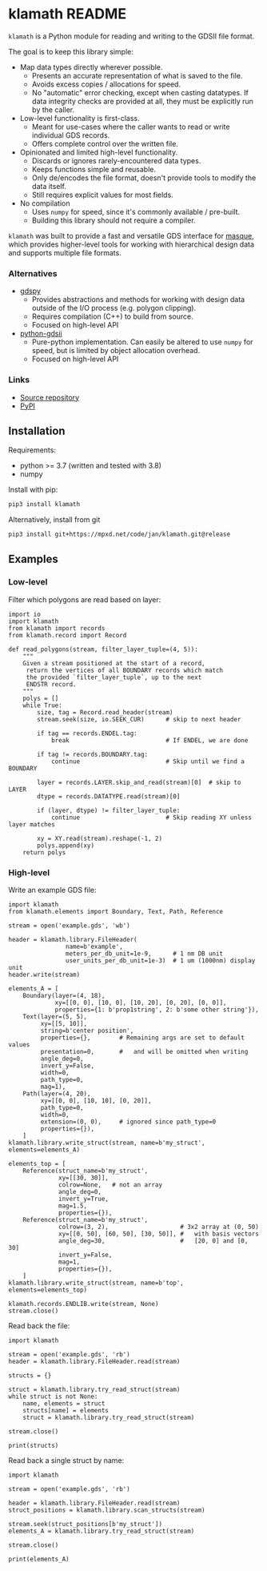 # klamath README

`klamath` is a Python module for reading and writing to the GDSII file format.

The goal is to keep this library simple:
- Map data types directly wherever possible.
    * Presents an accurate representation of what is saved to the file.
    * Avoids excess copies / allocations for speed.
    * No "automatic" error checking, except when casting datatypes.
        If data integrity checks are provided at all, they must be
        explicitly run by the caller.
- Low-level functionality is first-class.
    * Meant for use-cases where the caller wants to read or write
         individual GDS records.
    * Offers complete control over the written file.
- Opinionated and limited high-level functionality.
    * Discards or ignores rarely-encountered data types.
    * Keeps functions simple and reusable.
    * Only de/encodes the file format, doesn't provide tools to modify
        the data itself.
    * Still requires explicit values for most fields.
- No compilation
    * Uses `numpy` for speed, since it's commonly available / pre-built.
    * Building this library should not require a compiler.

`klamath` was built to provide a fast and versatile GDS interface for
 [masque](https://mpxd.net/code/jan/masque), which provides higher-level
 tools for working with hierarchical design data and supports multiple
 file formats.


### Alternatives
- [gdspy](https://github.com/heitzmann/gdspy)
    * Provides abstractions and methods for working with design data
        outside of the I/O process (e.g. polygon clipping).
    * Requires compilation (C++) to build from source.
    * Focused on high-level API
- [python-gdsii](https://pypi.org/project/python-gdsii)
    * Pure-python implementation. Can easily be altered to use `numpy`
        for speed, but is limited by object allocation overhead.
    * Focused on high-level API


### Links
- [Source repository](https://mpxd.net/code/jan/klamath)
- [PyPI](https://pypi.org/project/klamath)


## Installation

Requirements:
* python >= 3.7 (written and tested with 3.8)
* numpy


Install with pip:
```bash
pip3 install klamath
```

Alternatively, install from git
```bash
pip3 install git+https://mpxd.net/code/jan/klamath.git@release
```

## Examples
### Low-level

Filter which polygons are read based on layer:

```python3
import io
import klamath
from klamath import records
from klamath.record import Record

def read_polygons(stream, filter_layer_tuple=(4, 5)):
    """
    Given a stream positioned at the start of a record,
     return the vertices of all BOUNDARY records which match
     the provided `filter_layer_tuple`, up to the next
     ENDSTR record.
    """
    polys = []
    while True:
        size, tag = Record.read_header(stream)
        stream.seek(size, io.SEEK_CUR)      # skip to next header

        if tag == records.ENDEL.tag:
            break                           # If ENDEL, we are done

        if tag != records.BOUNDARY.tag:
            continue                        # Skip until we find a BOUNDARY

        layer = records.LAYER.skip_and_read(stream)[0]  # skip to LAYER
        dtype = records.DATATYPE.read(stream)[0]

        if (layer, dtype) != filter_layer_tuple:
            continue                        # Skip reading XY unless layer matches

        xy = XY.read(stream).reshape(-1, 2)
        polys.append(xy)
    return polys
```

### High-level

Write an example GDS file:

```python3
import klamath
from klamath.elements import Boundary, Text, Path, Reference

stream = open('example.gds', 'wb')

header = klamath.library.FileHeader(
                name=b'example',
                meters_per_db_unit=1e-9,      # 1 nm DB unit
                user_units_per_db_unit=1e-3)  # 1 um (1000nm) display unit
header.write(stream)

elements_A = [
    Boundary(layer=(4, 18),
             xy=[[0, 0], [10, 0], [10, 20], [0, 20], [0, 0]],
             properties={1: b'prop1string', 2: b'some other string'}),
    Text(layer=(5, 5),
         xy=[[5, 10]],
         string=b'center position',
         properties={},        # Remaining args are set to default values
         presentation=0,       #   and will be omitted when writing
         angle_deg=0,
         invert_y=False,
         width=0,
         path_type=0,
         mag=1),
    Path(layer=(4, 20),
         xy=[[0, 0], [10, 10], [0, 20]],
         path_type=0,
         width=0,
         extension=(0, 0),     # ignored since path_type=0
         properties={}),
    ]
klamath.library.write_struct(stream, name=b'my_struct', elements=elements_A)

elements_top = [
    Reference(struct_name=b'my_struct',
              xy=[[30, 30]],
              colrow=None,   # not an array
              angle_deg=0,
              invert_y=True,
              mag=1.5,
              properties={}),
    Reference(struct_name=b'my_struct',
              colrow=(3, 2),                    # 3x2 array at (0, 50)
              xy=[[0, 50], [60, 50], [30, 50]], #   with basis vectors
              angle_deg=30,                     #   [20, 0] and [0, 30]
              invert_y=False,
              mag=1,
              properties={}),
    ]
klamath.library.write_struct(stream, name=b'top', elements=elements_top)

klamath.records.ENDLIB.write(stream, None)
stream.close()
```

Read back the file:

```python3
import klamath

stream = open('example.gds', 'rb')
header = klamath.library.FileHeader.read(stream)

structs = {}

struct = klamath.library.try_read_struct(stream)
while struct is not None:
    name, elements = struct
    structs[name] = elements
    struct = klamath.library.try_read_struct(stream)

stream.close()

print(structs)
```

Read back a single struct by name:

```python3
import klamath

stream = open('example.gds', 'rb')

header = klamath.library.FileHeader.read(stream)
struct_positions = klamath.library.scan_structs(stream)

stream.seek(struct_positions[b'my_struct'])
elements_A = klamath.library.try_read_struct(stream)

stream.close()

print(elements_A)
```

